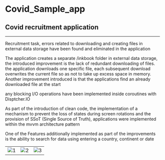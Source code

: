 # Covid_Sample_app

## Covid recruitment application
--------------------------

Recruitment task, errors related to downloading and creating files in external data storage have been found and eliminated in the application


The application creates a separate /inkbook folder in external data storage, the introduced improvement is the lack of redundant downloading of files.
the application downloads one specific file, each subsequent download overwrites the current file so as not to take up excess space in memory. 
Another improvement introduced is that the applications find an already downloaded file at the start

any blocking I/O operations have been implemented inside coroutines with Disptcher.IO

As part of the introduction of clean code, the implementation of a mechanism to prevent the loss of states during screen rotations and the provision of SSoT (Single Source of Truth), applications were implemented within the mvvm architecture pattern

One of the Features additionally implemented as part of the improvements is the ability to search for data using entering a country, continent or date


<table>
  <tr>
    <td> <img src="https://user-images.githubusercontent.com/77066408/183403437-83844d3c-a455-4982-a1bb-cf56bb4580d9.png"  alt="1" ></td>
    <td> <img src="https://user-images.githubusercontent.com/77066408/183403531-8aae4715-6959-4131-b58e-eee41a3866b2.png"  alt="2" ></td>
    <td> <img src="https://user-images.githubusercontent.com/77066408/183403931-6641c3a8-96f2-45ba-b2cb-9e3fb0dc2a8d.png"  alt="3" ></td>
     
  </tr> 
</table>


